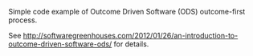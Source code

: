Simple code example of Outcome Driven Software (ODS) outcome-first process.

See http://softwaregreenhouses.com/2012/01/26/an-introduction-to-outcome-driven-software-ods/ for details.